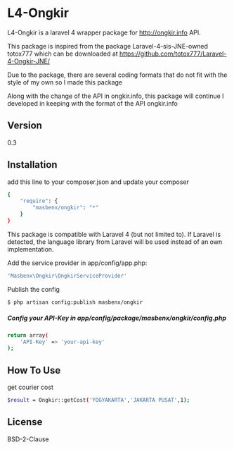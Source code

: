 L4-Ongkir
=========

L4-Ongkir is a laravel 4 wrapper package for http://ongkir.info API.

This package is inspired from the package Laravel-4-sis-JNE-owned totox777 which can be downloaded at https://github.com/totox777/Laravel-4-Ongkir-JNE/ 

Due to the package, there are several coding formats that do not fit with the style of my own so I made this package 

Along with the change of the API in ongkir.info, this package will continue I developed in keeping with the format of the API ongkir.info 


Version
----

0.3


Installation
--------------
add this line to your composer.json and update your composer
```sh
{
    "require": {
        "masbenx/ongkir": "*"
    }
}
```
This package is compatible with Laravel 4 (but not limited to). If Laravel is detected, the language library from Laravel will be used instead of an own implementation.

Add the service provider in app/config/app.php:
```sh
'Masbenx\Ongkir\OngkirServiceProvider'
```
Publish the config 
```sh
$ php artisan config:publish masbenx/ongkir
```
##### Config your API-Key in app/config/package/masbenx/ongkir/config.php

```sh
return array(
    'API-Key' => 'your-api-key'
);
```

How To Use
--------------
get courier cost
```sh
$result = Ongkir::getCost('YOGYAKARTA','JAKARTA PUSAT',1);
```


License
----

BSD-2-Clause


